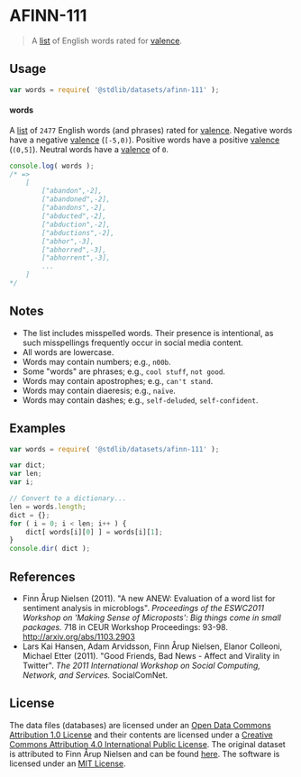 # AFINN-111

> A [list][afinn] of English words rated for [valence][valence].


<!-- <usage> -->

## Usage

``` javascript
var words = require( '@stdlib/datasets/afinn-111' );
```

#### words

A [list][afinn] of `2477` English words (and phrases) rated for [valence][valence]. Negative words have a negative [valence][valence] (`[-5,0)`). Positive words have a positive [valence][valence] (`(0,5]`). Neutral words have a [valence][valence] of `0`.

``` javascript
console.log( words );
/* =>
    [
        ["abandon",-2],
        ["abandoned",-2],
        ["abandons",-2],
        ["abducted",-2],
        ["abduction",-2],
        ["abductions",-2],
        ["abhor",-3],
        ["abhorred",-3],
        ["abhorrent",-3],
        ...
    ]
*/
```

<!-- </usage> -->


<!-- <notes> -->

## Notes

* The list includes misspelled words. Their presence is intentional, as such misspellings frequently occur in social media content.
* All words are lowercase.
* Words may contain numbers; e.g., `n00b`.
* Some "words" are phrases; e.g., `cool stuff`, `not good`.
* Words may contain apostrophes; e.g., `can't stand`.
* Words may contain diaeresis; e.g., `naïve`.
* Words may contain dashes; e.g., `self-deluded`, `self-confident`. 

<!-- </notes> -->


<!-- <examples> -->
<!-- TODO: more creative example; possibly counting the number of negative words per sentence in two pieces of text. -->

## Examples

``` javascript
var words = require( '@stdlib/datasets/afinn-111' );

var dict;
var len;
var i;

// Convert to a dictionary...
len = words.length;
dict = {};
for ( i = 0; i < len; i++ ) {
    dict[ words[i][0] ] = words[i][1];
}
console.dir( dict );
```

<!-- </examples> -->


<!-- <references> -->

## References

* Finn Årup Nielsen (2011). "A new ANEW: Evaluation of a word list for sentiment analysis in microblogs". *Proceedings of the ESWC2011 Workshop on 'Making Sense of Microposts': Big things come in small packages.* 718 in CEUR Workshop Proceedings: 93-98. http://arxiv.org/abs/1103.2903
* Lars Kai Hansen, Adam Arvidsson, Finn Årup Nielsen, Elanor Colleoni,
Michael Etter (2011). "Good Friends, Bad News - Affect and Virality in
Twitter". *The 2011 International Workshop on Social Computing,
Network, and Services.* SocialComNet.

<!-- </references> -->


<!-- <license> -->

## License

The data files (databases) are licensed under an [Open Data Commons Attribution 1.0 License][odc-by-1.0] and their contents are licensed under a [Creative Commons Attribution 4.0 International Public License][cc-by-4.0]. The original dataset is attributed to Finn Årup Nielsen and can be found [here][afinn]. The software is licensed under an [MIT License][mit-license].

<!-- </license> -->


<!-- <links> -->

[afinn]: http://www2.imm.dtu.dk/pubdb/views/publication_details.php?id=6010
[valence]: https://en.wikipedia.org/wiki/Valence_%28psychology%29
[odc-by-1.0]: http://opendatacommons.org/licenses/by/1.0/
[cc-by-4.0]: http://creativecommons.org/licenses/by/4.0/
[mit-license]: http://opensource.org/licenses/MIT

<!-- </links> -->
